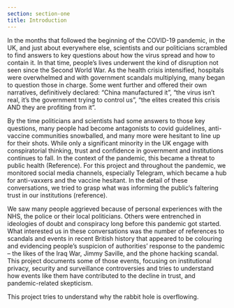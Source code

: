 ```yaml
---
section: section-one
title: Introduction
---
```

In the months that followed the beginning of the COVID-19 pandemic, in the UK, and just about everywhere else, scientists and our politicians scrambled to find answers to key questions about how the virus spread and how to contain it. In that time, people’s lives underwent the kind of disruption not seen since the Second World War. As the health crisis intensified, hospitals were overwhelmed and with government scandals multiplying, many began to question those in charge. Some went further and offered their own narratives, definitively declared: “China manufactured it”, “the virus isn’t real, it’s the government trying to control us”, “the elites created this crisis AND they are profiting from it”. 

By the time politicians and scientists had some answers to those key questions, many people had become antagonists to covid guidelines, anti-vaccine communities snowballed, and many more were hesitant to line up for their shots. While only a significant minority in the UK engage with conspiratorial thinking, trust and confidence in government and institutions continues to fall. In the context of the pandemic, this became a threat to public health (Reference). For this project and throughout the pandemic, we monitored social media channels, especially Telegram, which became a hub for anti-vaxxers and the vaccine hesitant. In the detail of these conversations, we tried to grasp what was informing the public’s faltering trust in our institutions (reference).

We saw many people aggrieved because of personal experiences with the NHS, the police or their local politicians. Others were entrenched in ideologies of doubt and conspiracy long before this pandemic got started. What interested us in these conversations was the number of references to scandals and events in recent British history that appeared to be colouring and evidencing people’s suspicion of authorities’ response to the pandemic – the likes of the Iraq War, Jimmy Saville, and the phone hacking scandal. This project documents some of those events, focusing on institutional privacy, security and surveillance controversies and tries to understand how events like them have contributed to the decline in trust, and pandemic-related skepticism. 

This project tries to understand why the rabbit hole is overflowing.
